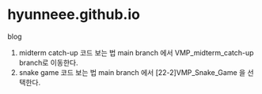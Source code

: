 # hyunneee.github.io
blog

1. midterm catch-up 코드 보는 법
main branch 에서 VMP_midterm_catch-up branch로 이동한다. 
2. snake game 코드 보는 법
main branch 에서 [22-2]VMP_Snake_Game 을 선택한다.
